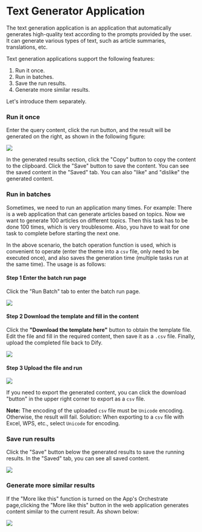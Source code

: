 # Text Generator Application

The text generation application is an application that automatically generates high-quality text according to the prompts provided by the user. It can generate various types of text, such as article summaries, translations, etc.

Text generation applications support the following features:

1. Run it once.
2. Run in batches.
3. Save the run results.
4. Generate more similar results.

Let's introduce them separately.

### Run it once

Enter the query content, click the run button, and the result will be generated on the right, as shown in the following figure:

![](https://assets-docs.dify.ai/dify-enterprise-mintlify/en/guides/application-publishing/launch-your-webapp-quickly/4c5380cf71066d933082f7c30deacb01.png)

In the generated results section, click the "Copy" button to copy the content to the clipboard. Click the "Save" button to save the content. You can see the saved content in the "Saved" tab. You can also "like" and "dislike" the generated content.

### Run in batches

Sometimes, we need to run an application many times. For example: There is a web application that can generate articles based on topics. Now we want to generate 100 articles on different topics. Then this task has to be done 100 times, which is very troublesome. Also, you have to wait for one task to complete before starting the next one.

In the above scenario, the batch operation function is used, which is convenient to operate (enter the theme into a `csv` file, only need to be executed once), and also saves the generation time (multiple tasks run at the same time). The usage is as follows:

#### Step 1 Enter the batch run page

Click the "Run Batch" tab to enter the batch run page.

![](https://assets-docs.dify.ai/dify-enterprise-mintlify/en/guides/application-publishing/launch-your-webapp-quickly/c8381ab7fad14a54c86835dc4b1b6b5d.png)

#### Step 2 Download the template and fill in the content

Click the **"Download the template here"** button to obtain the template file. Edit the file and fill in the required content, then save it as a `.csv` file. Finally, upload the completed file back to Dify.

![](https://assets-docs.dify.ai/dify-enterprise-mintlify/en/guides/application-publishing/launch-your-webapp-quickly/bae4859c5cb7404ce901b7979237bb93.png)

#### Step 3 Upload the file and run

![](https://assets-docs.dify.ai/dify-enterprise-mintlify/en/guides/application-publishing/launch-your-webapp-quickly/fc84f62f41c12e14ff85b29e6bf43d27.png)

If you need to export the generated content, you can click the download "button" in the upper right corner to export as a `csv` file.

**Note:** The encoding of the uploaded `csv` file must be `Unicode` encoding. Otherwise, the result will fail. Solution: When exporting to a `csv` file with Excel, WPS, etc., select `Unicode` for encoding.

### Save run results

Click the "Save" button below the generated results to save the running results. In the "Saved" tab, you can see all saved content.

![](https://assets-docs.dify.ai/dify-enterprise-mintlify/en/guides/application-publishing/launch-your-webapp-quickly/3cdd15e87aa1f1aae9f6abadb0f16d1f.png)

### Generate more similar results

If the "More like this" function is turned on the App's Orchestrate page,clicking the "More like this" button in the web application generates content similar to the current result. As shown below:

![](https://assets-docs.dify.ai/dify-enterprise-mintlify/en/guides/application-publishing/launch-your-webapp-quickly/65fb111d8e89a8f7b761859265e42f0a.png)
